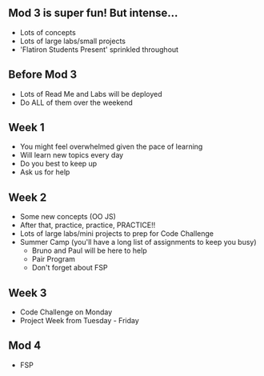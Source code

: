 ## Mod 3 is super fun! But intense...
- Lots of concepts
- Lots of large labs/small projects
- 'Flatiron Students Present' sprinkled throughout

## Before Mod 3
- Lots of Read Me and Labs will be deployed
- Do ALL of them over the weekend

## Week 1
- You might feel overwhelmed given the pace of learning
- Will learn new topics every day
- Do you best to keep up
- Ask us for help

## Week 2
- Some new concepts (OO JS)
- After that, practice, practice, PRACTICE!!
- Lots of large labs/mini projects to prep for Code Challenge
- Summer Camp (you'll have a long list of assignments to keep you busy)
  - Bruno and Paul will be here to help
  - Pair Program
  - Don't forget about FSP

## Week 3
- Code Challenge on Monday
- Project Week from Tuesday - Friday

## Mod 4
- FSP

